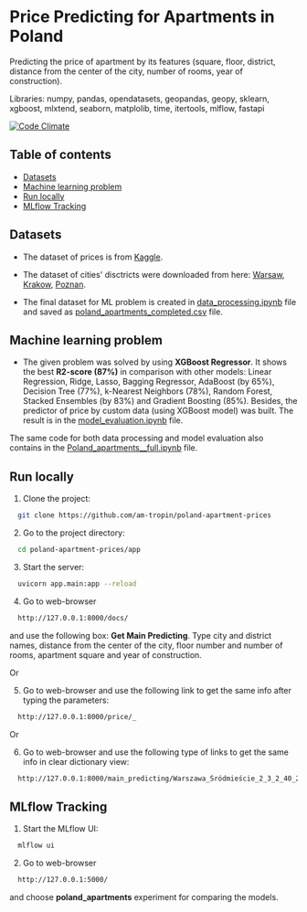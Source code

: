 # Price Predicting for Apartments in Poland

Predicting the price of apartment by its features (square, floor, district, distance from the center of the city, number of rooms, year of construction).

Libraries: numpy, pandas, opendatasets, geopandas, geopy, sklearn, xgboost, mlxtend, seaborn, matplolib, time, itertools, mlflow, fastapi

[![Code Climate][codeclimate-badge]][codeclimate-link]

[codeclimate-badge]: https://codeclimate.com/github/am-tropin/poland-apartment-prices.svg
[codeclimate-link]: https://codeclimate.com/github/am-tropin/poland-apartment-prices



## Table of contents
- [Datasets](#datasets)
- [Machine learning problem](#machine-learning-problem)
- [Run locally](#run-locally)
- [MLflow Tracking](#mlflow-tracking)


## Datasets

- The dataset of prices is from [Kaggle](https://www.kaggle.com/datasets/dawidcegielski/house-prices-in-poland). 

- The dataset of cities' disctricts were downloaded from here: [Warsaw](https://github.com/andilabs/warszawa-dzielnice-geojson), [Krakow](https://github.com/andilabs/krakow-dzielnice-geojson), [Poznan](https://sip.poznan.pl/sip/dzielnice/get_dzielnice).

- The final dataset for ML problem is created in [data_processing.ipynb](https://github.com/am-tropin/poland-apartment-prices/blob/main/data_processing.ipynb) file and saved as [poland_apartments_completed.csv](https://github.com/am-tropin/poland-apartment-prices/blob/main/poland_apartments_completed.csv) file.


## Machine learning problem

- The given problem was solved by using **XGBoost Regressor**. It shows the best **R2-score (87%)** in comparison with other models: Linear Regression, Ridge, Lasso, Bagging Regressor, AdaBoost (by 65%), Decision Tree (77%), k-Nearest Neighbors (78%), Random Forest, Stacked Ensembles (by 83%) and Gradient Boosting (85%). Besides, the predictor of price by custom data (using XGBoost model) was built. The result is in the [model_evaluation.ipynb](https://github.com/am-tropin/poland-apartment-prices/blob/main/model_evaluation.ipynb) file.


The same code for both data processing and model evaluation also contains in the [Poland_apartments__full.ipynb](https://github.com/am-tropin/poland-apartment-prices/blob/main/Poland_apartments__full.ipynb) file.



## Run locally

1. Clone the project:
```bash
  git clone https://github.com/am-tropin/poland-apartment-prices
```

2. Go to the project directory:
```bash
  cd poland-apartment-prices/app
```

<!-- Create vitual enviroment and install dependencies
```bash
  virtualenv venv
  source venv/bin/activate
  pip install -r requirements.txt
``` -->

3. Start the server:
```bash
  uvicorn app.main:app --reload
```

4. Go to web-browser 
```bash
  http://127.0.0.1:8000/docs/
```
and use the following box: **Get Main Predicting**. Type city and district names, distance from the center of the city, floor number and number of rooms, apartment square and year of construction.

Or 

5. Go to web-browser and use the following link to get the same info after typing the parameters:

```bash
  http://127.0.0.1:8000/price/_
```

Or 

6. Go to web-browser and use the following type of links to get the same info in clear dictionary view:

```bash
  http://127.0.0.1:8000/main_predicting/Warszawa_Śródmieście_2_3_2_40_2000
```


## MLflow Tracking

1. Start the MLflow UI:
```bash
  mlflow ui
```

<!-- 2. Go to the project directory:
```bash
  mlflow ui --backend-store-uri /Users/user/Documents/GitHub/poland-apartment-prices/mlruns
``` -->

2. Go to web-browser
```bash
  http://127.0.0.1:5000/
```
and choose **poland_apartments** experiment for comparing the models.



